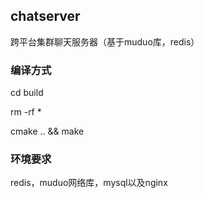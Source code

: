 ## chatserver
跨平台集群聊天服务器（基于muduo库，redis）

### 编译方式

cd build 

rm -rf *

cmake .. && make

### 环境要求
redis，muduo网络库，mysql以及nginx


